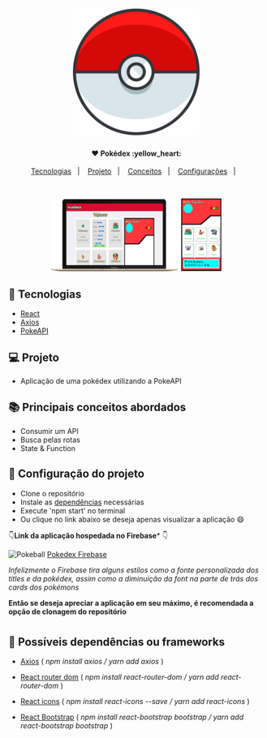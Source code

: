 <h1 align="center">
    <img alt="Be the hero" title="#logo" src=".github/pokeball.svg" width="250px" />
</h1>

<h4 align="center">
    ❤️ Pokédex :yellow_heart: <br> 
</h4>


<p align="center">
  <a href="#rocket-tecnologias">Tecnologias</a>&nbsp;&nbsp;&nbsp;|&nbsp;&nbsp;&nbsp;
  <a href="#-projeto">Projeto</a>&nbsp;&nbsp;&nbsp;|&nbsp;&nbsp;&nbsp;
  <a href="#-principais-conceitos-abordados">Conceitos</a>&nbsp;&nbsp;&nbsp;|&nbsp;&nbsp;&nbsp;
  <a href="#-configuracao-do-projeto">Configurações</a>&nbsp;&nbsp;&nbsp;|&nbsp;&nbsp;&nbsp;
</p>

<br>

<p align="center">
  <img alt="Frontend" src=".github/desktop.png" width="50%" float="left">
  <img alt="Frontend" src=".github/pokedex.png" width="16%">
</p>

## :rocket: Tecnologias

- [React](https://reactjs.org)
- [Axios](https://www.npmjs.com/package/axios)
- [PokeAPI](https://pokeapi.co/)

## 💻 Projeto

- Aplicação de uma pokédex utilizando a PokeAPI 

## 📚 Principais conceitos abordados

- Consumir um API
- Busca pelas rotas
- State & Function

## 🤔 Configuração do projeto

- Clone o repositório
- Instale as <a href="#bookmark_tabs-possíveis-dependências-ou-frameworks">dependências</a> necessárias
- Execute 'npm start' no terminal
- Ou clique no link abaixo se deseja apenas visualizar a aplicação :smile:
  
:point_down:**Link da aplicação hospedada no Firebase*** :point_down:

![Pokeball](https://cdn.emojidex.com/emoji/hdpi/Pokeball.png "Pokeball") [Pokedex Firebase](https://pokedex-1dd67.firebaseapp.com/)


  *Infelizmente o Firebase tira alguns estilos como a fonte personalizada dos titles e da pokédex, assim como a diminuição da font na parte de trás dos cards dos pokémons*

**Então se deseja apreciar a aplicação em seu máximo, é recomendada a opção de clonagem do repositório**

<h1></h1>

## :bookmark_tabs: Possíveis dependências ou frameworks

- [Axios](https://www.npmjs.com/package/axios) ( *npm install axios / yarn add axios* )

- [React router dom](https://reacttraining.com/react-router/web/guides/quick-start) ( *npm install react-router-dom / yarn add react-router-dom* )

- [React icons](https://react-icons.netlify.com/#/) ( *npm install react-icons --save / yarn add react-icons* )

- [React Bootstrap](https://react-bootstrap.github.io/getting-started/introduction/) ( *npm install react-bootstrap bootstrap / yarn add react-bootstrap bootstrap* )
